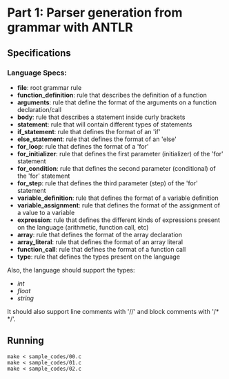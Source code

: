 # Part 1: Parser generation from grammar with ANTLR
## Specifications
### Language Specs:
- **file**: root grammar rule
- **function_definition**: rule that describes the definition of a function
- **arguments**: rule that define the format of the arguments on a function declaration/call
- **body**: rule that describes a statement inside curly brackets
- **statement**: rule that will contain different types of statements
- **if_statement**: rule that defines the format of an 'if'
- **else_statement**: rule that defines the format of an 'else'
- **for_loop**: rule that defines the format of a 'for'
- **for_initializer**: rule that defines the first parameter (initializer) of the 'for' statement
- **for_condition**: rule that defines the second parameter (conditional) of the 'for' statement
- **for_step**: rule that defines the third parameter (step) of the 'for' statement
- **variable_definition**: rule that defines the format of a variable definition
- **variable_assignment**: rule that defines the format of the assignment of a value to a variable
- **expression**: rule that defines the different kinds of expressions present on the language (arithmetic, function call, etc)
- **array**: rule that defines the format of the array declaration
- **array_literal**: rule that defines the format of an array literal
- **function_call**: rule that defines the format of a function call
- **type**: rule that defines the types present on the language

Also, the language should support the types:
- _int_
- _float_
- _string_

It should also support line comments with '//' and block comments with '/* */'.

## Running
```
make < sample_codes/00.c
make < sample_codes/01.c
make < sample_codes/02.c
```
